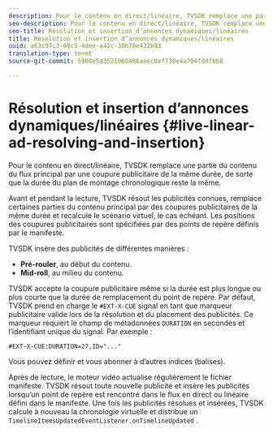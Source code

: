 ```yaml
---
description: Pour le contenu en direct/linéaire, TVSDK remplace une partie du contenu du flux principal par une coupure publicitaire de la même durée, de sorte que la durée du plan de montage chronologique reste la même.
seo-description: Pour le contenu en direct/linéaire, TVSDK remplace une partie du contenu du flux principal par une coupure publicitaire de la même durée, de sorte que la durée du plan de montage chronologique reste la même.
seo-title: Résolution et insertion d’annonces dynamiques/linéaires
title: Résolution et insertion d’annonces dynamiques/linéaires
uuid: a63c97c3-00c5-4dee-a42c-30b70e432b93
translation-type: tm+mt
source-git-commit: 5908e5a3521966496aeec0ef730e4a704fddfb68

---
```



# Résolution et insertion d’annonces dynamiques/linéaires {#live-linear-ad-resolving-and-insertion}

Pour le contenu en direct/linéaire, TVSDK remplace une partie du contenu du flux principal par une coupure publicitaire de la même durée, de sorte que la durée du plan de montage chronologique reste la même.

Avant et pendant la lecture, TVSDK résout les publicités connues, remplace certaines parties du contenu principal par des coupures publicitaires de la même durée et recalcule le scénario virtuel, le cas échéant. Les positions des coupures publicitaires sont spécifiées par des points de repère définis par le manifeste.

TVSDK insère des publicités de différentes manières :

* **Pré-rouler**, au début du contenu.
* **Mid-roll**, au milieu du contenu.

TVSDK accepte la coupure publicitaire même si la durée est plus longue ou plus courte que la durée de remplacement du point de repère. Par défaut, TVSDK prend en charge le `#EXT-X-CUE` signal en tant que marqueur publicitaire valide lors de la résolution et du placement des publicités. Ce marqueur requiert le champ de métadonnées `DURATION` en secondes et l’identifiant unique du signal. Par exemple :

```
#EXT-X-CUE:DURATION=27,ID="..."
```

Vous pouvez définir et vous abonner à d’autres indices (balises).

Après  de lecture, le moteur vidéo actualise régulièrement le fichier manifeste. TVSDK résout toute nouvelle publicité et insère les publicités lorsqu’un point de repère est rencontré dans le flux en direct ou linéaire défini dans le manifeste. Une fois les publicités résolues et insérées, TVSDK calcule à nouveau la chronologie virtuelle et distribue un `TimelineItemsUpdatedEventListener.onTimelineUpdated` .
